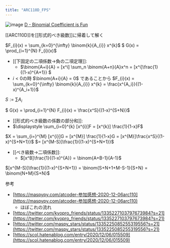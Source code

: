 ```yaml
---
title: "ARC110D_FPS"
---
```


![image](https://gyazo.com/829c06c94c53cc49c05c234e5f3445c5/thumb/1000)
[D - Binomial Coefficient is Fun](https://atcoder.jp/contests/arc110/tasks/arc110_d)

[[ARC110D]]を[[形式的べき級数]]に帰着して解く

$F_{i}(x) = \sum_{k=0}^{\infty} \binom{k}{A_{i}} x^{k}$
$ G(x) = \prod_{i=1}^{N} F_{i}(x)$
- [[下固定の二項係数→負の二項定理]]:
    - $\binom{A+i}{A} = [x^i] \sum_n \binom{A+n}{A}x^n = [x^i]\frac{1}{(1-x)^{A+1}} $
- $i < 0$の時 $\binom{A+i}{A} = 0$ であることから $F_{i}(x) = \sum_{k=0}^{\infty} \binom{k}{A_{i}} x^{k} = \frac{x^{A_i}}{(1-x)^{A_i+1}}$

$S := \sum A_i$

$ G(x) = \prod_{i=1}^{N} F_{i}(x) = \frac{x^S}{(1-x)^{S+N}}$

- [[形式的べき級数の係数の部分和]]:
- $\displaystyle \sum_{i=0}^{k} [x^{i}]F =  [x^{k}] \frac{1}{1-x}F$

$X = \sum_{i=}^{M} [x^{i}]G =  [x^{M}] \frac{1}{1-x}G = [x^{M}]\frac{x^S}{(1-x)^{S+N+1}}$
$= [x^{M-S}]\frac{1}{(1-x)^{S+N+1}}$

- [[べき級数→二項係数]]:
    - $[x^B]\frac{1}{(1-x)^{A}} = \binom{A+B-1}{A-1}$

$[x^{M-S}]\frac{1}{(1-x)^{S+N+1}} = \binom{S+N+1+M-S-1}{S+N} = \binom{N+M}{S+N}$


参考
- [https://maspypy.com/atcoder-参加感想-2020-12-06arc110](https://maspypy.com/atcoder-参加感想-2020-12-06arc110)
    - ほぼこれの流れ
- [https://twitter.com/kyopro_friends/status/1335227103797673984?s=21](https://twitter.com/kyopro_friends/status/1335227103797673984?s=21)
- [https://twitter.com/maspy_stars/status/1335225085255319556?s=21](https://twitter.com/maspy_stars/status/1335225085255319556?s=21)
- [https://scol.hatenablog.com/entry/2020/12/06/015509](https://scol.hatenablog.com/entry/2020/12/06/015509)

